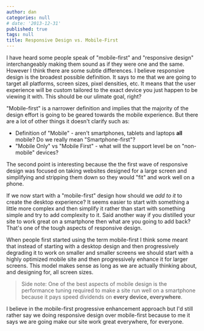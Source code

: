 ```yaml
---
author: dan
categories: null
# date: '2013-12-31'
published: true
tags: null
title: Responsive Design vs. Mobile-First
---
```


I have heard some people speak of "mobile-first" and "responsive design" interchangeably making them sound as if they were one and the same.  However I think there are some subtle differences.  I believe responsive design is the broadest possible definition. It says to me that we are going to target all platforms, screen sizes, pixel densities, etc.  It means that the user experience will be custom tailored to the exact device you just happen to be viewing it with. This should be our ulimate goal, right?

<!--more-->

"Mobile-first" is a narrower definition and implies that the majority of the design effort is going to be geared towards the mobile experience.  But there are a lot of other things it doesn't clarify such as:

* Definition of "Mobile" - aren't smartphones, tablets and laptops **all** mobile? Do we really mean "Smartphone-first"?
* "Mobile Only" vs "Mobile First" - what will the support level be on "non-mobile" devices?

The second point is interesting because the the first wave of responsive design was focused on taking websites designed for a large screen and simplifying and stripping them down so they would "fit" and work well on a phone.

If we now start with a "mobile-first" design how should we _add to it_ to create the desktop experience?  It seems easier to start with something a little more complex and then simplify it rather than start with something simple and try to add complexity to it.  Said another way if you distilled your site to work great on a smartphone then what are you going to add back? That's one of the tough aspects of responsive design.

When people first started using the term mobile-first I think some meant that instead of starting with a desktop design and then progressively degrading it to work on smaller and smaller screens we should start with a highly optimized mobile site and then progressively enhance it for larger screens.  This model makes sense as long as we are actually thinking about, and designing for, all screen sizes.

> Side note: One of the best aspects of mobile design is the
> performance tuning required to make a site run well on a smartphone
> because it pays speed dividends on **every device, everywhere**.

I believe in the mobile-first progressive enhancement approach but I'd still rather say we doing responsive design over mobile-first because to me it says we are going make our site work great everywhere, for everyone.

<script>

  var isMobile = {
    Android: function() {
        return navigator.userAgent.match(/Android/i);
    },
    BlackBerry: function() {
        return navigator.userAgent.match(/BlackBerry/i);
    },
    iOS: function() {
        return navigator.userAgent.match(/iPhone|iPad|iPod/i);
    },
    Opera: function() {
        return navigator.userAgent.match(/Opera Mini/i);
    },
    Windows: function() {
        return navigator.userAgent.match(/IEMobile/i);
    },
    any: function() {
        return (isMobile.Android() || isMobile.BlackBerry() || isMobile.iOS() || isMobile.Opera() || isMobile.Windows());
    }
  };

  if( !(isMobile.any()) ) {
    document.write('<div class="hidden-xs hidden-sm"><h3>See for yourself:</h3><div style="background-image:url(&#39;/assets/img/iphone5.png&#39;);background-repeat:no-repeat;margin: 0px 0px 0px 0px;padding: 145px 0px 0px 27px;width:375px;height:820px"><iframe src="http://danstroot.com" width="320" height="550"></iframe></div></div>');
  }
</script>
